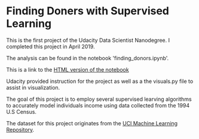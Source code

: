 # Finding Doners with Supervised Learning
This is the first project of the Udacity Data Scientist Nanodegree. I completed this project in April 2019. 

The analysis can be found in the notebook 'finding_donors.ipynb'.

This is a link to the [HTML version of the notebook](https://htmlpreview.github.io/?https://github.com/claytv/Finding-Doners-Supervised-Learning/blob/master/finding_donors.html) 

Udacity provided instruction for the project as well as a the visuals.py file to assist in visualization.

The goal of this project is to employ several supervised learving algorithms to accurately model individuals income using data collected from the 1994 U.S Census. 

The dataset for this project originates from the [UCI Machine Learning Repository](https://archive.ics.uci.edu/ml/datasets/Census+Income). 
